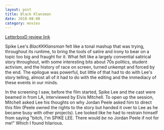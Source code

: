 ```yaml
---
layout: post
title: Black Klansman
date: 2018-08-08
category: movies
---
```

 
[LetterboxD review link](https://letterboxd.com/samarthbhaskar/film/blackkklansman/)

Spike Lee's <em>BlacKKKlansman</em> felt like a tonal mashup that was trying, throughout its runtime, to bring the tools of satire and irony to bear on a topic too big and fraught for it. What felt like a largely convential satirical story throughout, with some interesting bits about 70s politics, student activism, and the history of race on screen, turned unkempt and forced by the end. The epilogue was powerful, but little of that had to do with Lee's story telling, almost all of it had to do with the editing and the immediacy of these events in our minds.

In the screening I saw, before the film started, Spike Lee and the cast were beamed in from LA, interviewed by Elvis Mitchell. To open up the session, Mitchell asked Lee his thoughts on why Jordan Peele asked him to direct this film (Peele owned the rights to the story but handed it over to Lee as he became busy with other projects). Lee looked like he had to restrain himself from saying "bitch, I'm SPIKE LEE. There would <em>be</em> no Jordan Peele if not for me!" Which I found hilarious. 